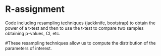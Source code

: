 # R-assignment
Code including resampling techniques (jackknife, bootstrap) to obtain the power of a t-test and then to use the t-test to compare two samples obtaining p-values, CI, etc. 


#These resampling techniques allow us to compute the distribution of the parameters of interest.

